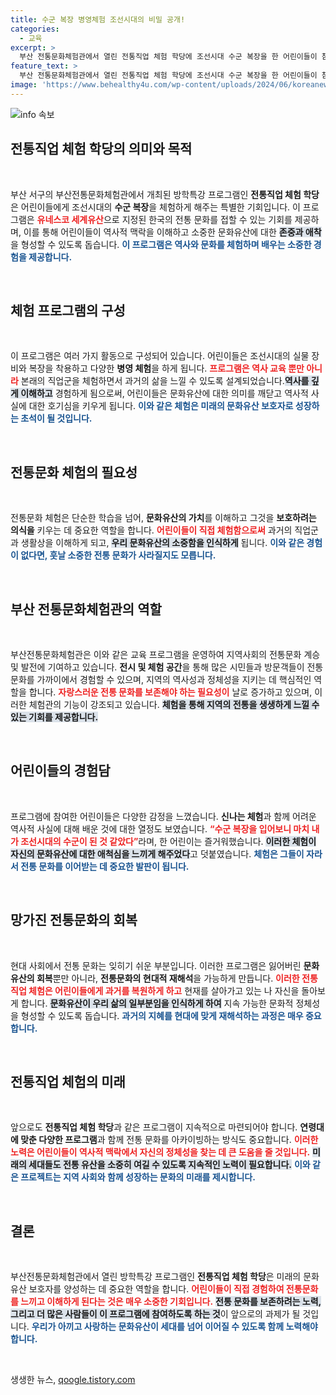 ```yaml
---
title: 수군 복장 병영체험 조선시대의 비밀 공개!
categories:
  - 교육
excerpt: >
  부산 전통문화체험관에서 열린 전통직업 체험 학당에 조선시대 수군 복장을 한 어린이들이 참여하며 과거의 직업을 생생하게 느끼고 있다. 역사 속 유산의 가치를 직접 체험하는 기회를 놓치지 마세요!
feature_text: >
  부산 전통문화체험관에서 열린 전통직업 체험 학당에 조선시대 수군 복장을 한 어린이들이 참여하며 과거의 직업을 생생하게 느끼고 있다. 역사 속 유산의 가치를 직접 체험하는 기회를 놓치지 마세요!
image: 'https://www.behealthy4u.com/wp-content/uploads/2024/06/koreanews.jpg'
---
```


<p><img src="https://www.behealthy4u.com/wp-content/uploads/2024/06/koreanews.jpg" alt="info 속보" /></p>

<h2 data-ke-size="size26">전통직업 체험 학당의 의미와 목적</h2>

<p data-ke-size="size16">&nbsp;</p>

<p>부산 서구의 부산전통문화체험관에서 개최된 방학특강 프로그램인 <b>전통직업 체험 학당</b>은 어린이들에게 조선시대의 <b>수군 복장</b>을 체험하게 해주는 특별한 기회입니다. 이 프로그램은 <b><span style="color: #ee2323;">유네스코 세계유산</span></b>으로 지정된 한국의 전통 문화를 접할 수 있는 기회를 제공하며, 이를 통해 어린이들이 역사적 맥락을 이해하고 소중한 문화유산에 대한 <b><span style="background-color: #21538527;">존중과 애착</span></b>을 형성할 수 있도록 돕습니다. <b><span style="color: #1a5490;">이 프로그램은 역사와 문화를 체험하며 배우는 소중한 경험을 제공합니다.</span></b> </p>

<p data-ke-size="size16">&nbsp;</p>

<h2 data-ke-size="size26">체험 프로그램의 구성</h2>

<p data-ke-size="size16">&nbsp;</p>

<p>이 프로그램은 여러 가지 활동으로 구성되어 있습니다. 어린이들은 조선시대의 실물 장비와 복장을 착용하고 다양한 <b>병영 체험</b>을 하게 됩니다. <b><span style="color: #ee2323;">프로그램은 역사 교육 뿐만 아니라</span></b> 본래의 직업군을 체험하면서 과거의 삶을 느낄 수 있도록 설계되었습니다.<b><span style="background-color: #21538527;">역사를 깊게 이해하고</span></b> 경험하게 됨으로써, 어린이들은 문화유산에 대한 의미를 깨닫고 역사적 사실에 대한 호기심을 키우게 됩니다. <b><span style="color: #1a5490;">이와 같은 체험은 미래의 문화유산 보호자로 성장하는 초석이 될 것입니다.</span></b></p>

<p data-ke-size="size16">&nbsp;</p>

<h2 data-ke-size="size26">전통문화 체험의 필요성</h2>

<p data-ke-size="size16">&nbsp;</p>

<p>전통문화 체험은 단순한 학습을 넘어, <b>문화유산의 가치</b>를 이해하고 그것을 <b>보호하려는 의식을</b> 키우는 데 중요한 역할을 합니다. <b><span style="color: #ee2323;">어린이들이 직접 체험함으로써</span></b> 과거의 직업군과 생활상을 이해하게 되고, <b><span style="background-color: #21538527;">우리 문화유산의 소중함을 인식하게</span></b> 됩니다. <b><span style="color: #1a5490;">이와 같은 경험이 없다면, 훗날 소중한 전통 문화가 사라질지도 모릅니다.</span></b></p>

<p data-ke-size="size16">&nbsp;</p>

<h2 data-ke-size="size26">부산 전통문화체험관의 역할</h2>

<p data-ke-size="size16">&nbsp;</p>

<p>부산전통문화체험관은 이와 같은 교육 프로그램을 운영하여 지역사회의 전통문화 계승 및 발전에 기여하고 있습니다. <b>전시 및 체험 공간</b>을 통해 많은 시민들과 방문객들이 전통 문화를 가까이에서 경험할 수 있으며, 지역의 역사성과 정체성을 지키는 데 핵심적인 역할을 합니다. <b><span style="color: #ee2323;">자랑스러운 전통 문화를 보존해야 하는 필요성이</span></b> 날로 증가하고 있으며, 이러한 체험관의 기능이 강조되고 있습니다. <b><span style="background-color: #21538527;">체험을 통해 지역의 전통을 생생하게 느낄 수 있는 기회를 제공합니다.</span></b></p>

<p data-ke-size="size16">&nbsp;</p>

<h2 data-ke-size="size26">어린이들의 경험담</h2>

<p data-ke-size="size16">&nbsp;</p>

<p>프로그램에 참여한 어린이들은 다양한 감정을 느꼈습니다. <b>신나는 체험</b>과 함께 어려운 역사적 사실에 대해 배운 것에 대한 열정도 보였습니다. <b><span style="color: #ee2323;">“수군 복장을 입어보니 마치 내가 조선시대의 수군이 된 것 같았다”</span></b>라며, 한 어린이는 즐거워했습니다. <b><span style="background-color: #21538527;">이러한 체험이 자신의 문화유산에 대한 애척심을 느끼게 해주었다</span></b>고 덧붙였습니다. <b><span style="color: #1a5490;">체험은 그들이 자라서 전통 문화를 이어받는 데 중요한 발판이 됩니다.</span></b> </p>

<p data-ke-size="size16">&nbsp;</p>

<h2 data-ke-size="size26">망가진 전통문화의 회복</h2>

<p data-ke-size="size16">&nbsp;</p>

<p>현대 사회에서 전통 문화는 잊히기 쉬운 부분입니다. 이러한 프로그램은 잃어버린 <b>문화유산의 회복</b>뿐만 아니라, <b>전통문화의 현대적 재해석</b>을 가능하게 만듭니다. <b><span style="color: #ee2323;">이러한 전통직업 체험은 어린이들에게 과거를 복원하게 하고</span></b> 현재를 살아가고 있는 나 자신을 돌아보게 합니다. <b><span style="background-color: #21538527;">문화유산이 우리 삶의 일부분임을 인식하게 하여</span></b> 지속 가능한 문화적 정체성을 형성할 수 있도록 돕습니다. <b><span style="color: #1a5490;">과거의 지혜를 현대에 맞게 재해석하는 과정은 매우 중요합니다.</span></b></p>

<p data-ke-size="size16">&nbsp;</p>

<h2 data-ke-size="size26">전통직업 체험의 미래</h2>

<p data-ke-size="size16">&nbsp;</p>

<p>앞으로도 <b>전통직업 체험 학당</b>과 같은 프로그램이 지속적으로 마련되어야 합니다. <b>연령대에 맞춘 다양한 프로그램</b>과 함께 전통 문화를 아카이빙하는 방식도 중요합니다. <b><span style="color: #ee2323;">이러한 노력은 어린이들이 역사적 맥락에서 자신의 정체성을 찾는 데 큰 도움을 줄 것입니다.</span></b> <b><span style="background-color: #21538527;">미래의 세대들도 전통 유산을 소중히 여길 수 있도록 지속적인 노력이 필요합니다.</span></b> <b><span style="color: #1a5490;">이와 같은 프로젝트는 지역 사회와 함께 성장하는 문화의 미래를 제시합니다.</span></b></p>

<p data-ke-size="size16">&nbsp;</p>

<h2 data-ke-size="size26">결론</h2>

<p data-ke-size="size16">&nbsp;</p>

<p>부산전통문화체험관에서 열린 방학특강 프로그램인 <b>전통직업 체험 학당</b>은 미래의 문화유산 보호자를 양성하는 데 중요한 역할을 합니다. <b><span style="color: #ee2323;">어린이들이 직접 경험하여 전통문화를 느끼고 이해하게 된다는 것은 매우 소중한 기회입니다.</span></b> <b><span style="background-color: #21538527;">전통 문화를 보존하려는 노력, 그리고 더 많은 사람들이 이 프로그램에 참여하도록 하는 것</span></b>이 앞으로의 과제가 될 것입니다. <b><span style="color: #1a5490;"> 우리가 아끼고 사랑하는 문화유산이 세대를 넘어 이어질 수 있도록 함께 노력해야 합니다.</span></b></p>

<p data-ke-size="size16">&nbsp;</p>
생생한 뉴스, <a href="https://qoogle.tistory.com" rel="dofollow">qoogle.tistory.com</a>


